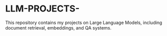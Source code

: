 # LLM-PROJECTS-
This repository contains my projects on Large Language Models, including document retrieval, embeddings, and QA systems.
